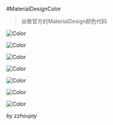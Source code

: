 #MaterialDesignColor

> 谷歌官方的MaterialDesign颜色代码

![Color](http://git.oschina.net/uploads/images/2015/0612/150439_5de9e317_141009.png "Material Design Color")

![Color](http://git.oschina.net/uploads/images/2015/0612/150524_e4fbe272_141009.png "Material Design Color")

![Color](http://git.oschina.net/uploads/images/2015/0612/150553_c7942694_141009.png "Material Design Color")

![Color](http://git.oschina.net/uploads/images/2015/0612/150619_279c636b_141009.png "Material Design Color")

![Color](http://git.oschina.net/uploads/images/2015/0612/150645_79516e19_141009.png "Material Design Color")

![Color](http://git.oschina.net/uploads/images/2015/0612/150717_dcb5b461_141009.png "Material Design Color")

![Color](http://git.oschina.net/uploads/images/2015/0612/150740_316861fc_141009.png "Material Design Color")

_by zzhoujay_